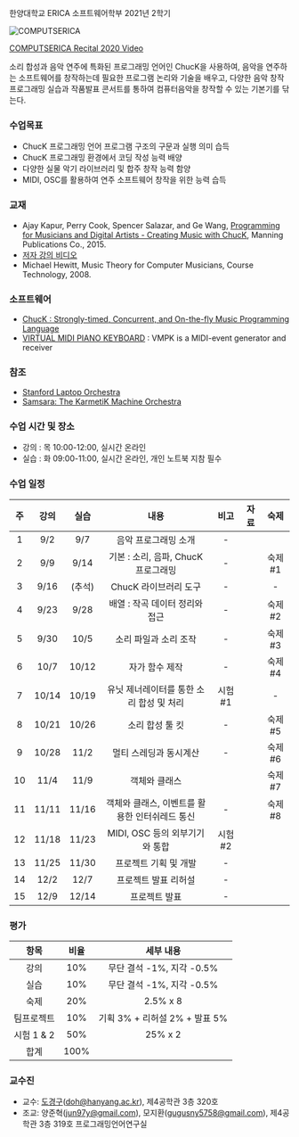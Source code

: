 한양대학교 ERICA 소프트웨어학부 2021년 2학기

![COMPUTSERICA](https://i.imgur.com/3A8uLLH.png)

[COMPUTSERICA Recital 2020 Video](https://youtu.be/Z_QCXaJ7Z0E)

소리 합성과 음악 연주에 특화된 프로그래밍 언어인 ChucK을 사용하여, 음악을 연주하는 소프트웨어를 창작하는데 필요한 프로그램 논리와 기술을 배우고, 다양한 음악 창작 프로그래밍 실습과 작품발표 콘서트를 통하여 컴퓨터음악을 창작할 수 있는 기본기를 닦는다.

### 수업목표

-	ChucK 프로그래밍 언어 프로그램 구조의 구문과 실행 의미 습득
-	ChucK 프로그래밍 환경에서 코딩 작성 능력 배양
-	다양한 실물 악기 라이브러리 및 합주 창작 능력 함양
-	MIDI, OSC를 활용하여 연주 소프트웨어 창작을 위한 능력 습득

### 교재

-	Ajay Kapur, Perry Cook, Spencer Salazar, and Ge Wang, [Programming for Musicians and Digital Artists - Creating Music with ChucK](https://www.manning.com/books/programming-for-musicians-and-digital-artists), Manning Publications Co., 2015.
-	[저자 강의 비디오](https://www.kadenze.com/courses/introduction-to-programming-for-musicians-and-digital-artists/info)
-	Michael Hewitt, Music Theory for Computer Musicians, Course Technology, 2008.

### 소프트웨어

-	[ChucK : Strongly-timed, Concurrent, and On-the-fly Music Programming Language](https://chuck.cs.princeton.edu/)
-	[VIRTUAL MIDI PIANO KEYBOARD](http://vmpk.sourceforge.net/) : VMPK is a MIDI-event generator and receiver

### 참조

-	[Stanford Laptop Orchestra](http://slork.stanford.edu/)
-	[Samsara: The KarmetiK Machine Orchestra](https://www.facebook.com/karmetik/videos/10153588268247091/)

### 수업 시간 및 장소

-	강의 : 목 10:00-12:00, 실시간 온라인 
-	실습 : 화 09:00-11:00, 실시간 온라인, 개인 노트북 지참 필수

### 수업 일정

| 주 | 강의 | 실습 | 내용 | 비고 | 자료 | 숙제 |
|:--:|:--:|:--:|:--:|:------:|:---------------------------------------------------------------------------------------------:|:----:|
| 1 | 9/2 | 9/7 | 음악 프로그래밍 소개  |   \-   |   |      |
| 2  | 9/9 | 9/14 | 기본 : 소리, 음파, ChucK 프로그래밍 |   \-   |   | 숙제#1     |
| 3  | 9/16 | (추석) |          ChucK 라이브러리 도구           |   \-   |   | - |
| 4  | 9/23 | 9/28 |      배열 : 작곡 데이터 정리와 접근      |   \-   |   | 숙제#2 |
| 5  | 9/30 | 10/5 |          소리 파일과 소리 조작           |   \-   |   | 숙제#3 |
| 6  | 10/7 | 10/12 |              자가 함수 제작              |   \-   |   | 숙제#4 |
| 7  | 10/14 | 10/19 | 유닛 제너레이터를 통한 소리 합성 및 처리 | 시험#1 |   |  -  |
| 8  | 10/21 | 10/26 |             소리 합성 툴 킷              |   \-   |  | 숙제#5 |
| 9  | 10/28 | 11/2 |          멀티 스레딩과 동시계산          |   \-   |   | 숙제#6 |
| 10 | 11/4 | 11/9 |              객체와 클래스               |      |   |  숙제#7  |
| 11 | 11/11 | 11/16 |     객체와 클래스, 이벤트를 활용한 인터쉬레드 통신      |   \-   |  |  숙제#8  |
| 12 | 11/18 | 11/23 |      MIDI, OSC 등의 외부기기와 통합      |   시험#2    |  |      |
| 13 | 11/25 | 11/30 |          프로젝트 기획 및 개발            | \-  |                                                                                               |      |
| 14 | 12/2 | 12/7 |             프로젝트 발표 리허설            |   \-   |                                                                                               |      |
| 15 | 12/9 | 12/14 |              프로젝트 발표            |   \-   |                                                                                               |      


### 평가

| 항목 | 비율 | 세부 내용 |
|:---:|:---:|:---:|
| 강의 | 10% | 무단 결석 -1%, 지각 -0.5% |
| 실습 | 10% | 무단 결석 -1%, 지각 -0.5% |
| 숙제 | 20% | 2.5% x 8 |
| 팀프로젝트 | 10% | 기획 3% + 리허설 2% + 발표 5% |
| 시험 1 & 2 | 50% | 25% x 2 |
| 합계 | 100% |  |


### 교수진

- 교수: [도경구](http://doggzone.github.io/home)(doh@hanyang.ac.kr), 제4공학관 3층 320호
- 조교: 양준혁(jun97y@gmail.com), 모지환(gugusny5758@gmail.com), 제4공학관 3층 319호 프로그래밍언어연구실
